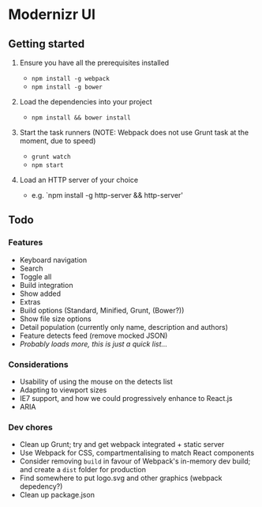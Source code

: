# Modernizr UI

## Getting started

1. Ensure you have all the prerequisites installed
	+ `npm install -g webpack`
	+ `npm install -g bower`

2. Load the dependencies into your project
	+ `npm install && bower install`

3. Start the task runners (NOTE: Webpack does not use Grunt task at the moment, due to speed)
	+ `grunt watch`
	+ `npm start`

4. Load an HTTP server of your choice
	+ e.g. `npm install -g http-server && http-server'

## Todo

### Features

+ Keyboard navigation
+ Search
+ Toggle all
+ Build integration
+ Show added
+ Extras
+ Build options (Standard, Minified, Grunt, (Bower?))
+ Show file size options
+ Detail population (currently only name, description and authors)
+ Feature detects feed (remove mocked JSON)
+ *Probably loads more, this is just a quick list...*

### Considerations

+ Usability of using the mouse on the detects list
+ Adapting to viewport sizes
+ IE7 support, and how we could progressively enhance to React.js
+ ARIA

### Dev chores

+ Clean up Grunt; try and get webpack integrated + static server
+ Use Webpack for CSS, compartmentalising to match React components
+ Consider removing `build` in favour of Webpack's in-memory dev build; and create a `dist` folder for production
+ Find somewhere to put logo.svg and other graphics (webpack depedency?)
+ Clean up package.json